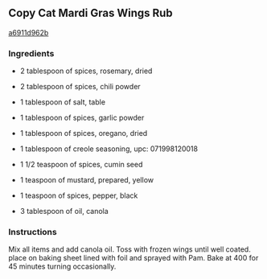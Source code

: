 ## Copy Cat Mardi Gras Wings Rub

[a6911d962b](http://www.food.com/recipe/copy-cat-mardi-gras-wings-rub-520886)

### Ingredients

 - 2 tablespoon of spices, rosemary, dried

 - 2 tablespoon of spices, chili powder

 - 1 tablespoon of salt, table

 - 1 tablespoon of spices, garlic powder

 - 1 tablespoon of spices, oregano, dried

 - 1 tablespoon of creole seasoning, upc: 071998120018

 - 1 1/2 teaspoon of spices, cumin seed

 - 1 teaspoon of mustard, prepared, yellow

 - 1 teaspoon of spices, pepper, black

 - 3 tablespoon of oil, canola

### Instructions

Mix all items and add canola oil. Toss with frozen wings until well coated. place on baking sheet lined with foil and sprayed with Pam. Bake at 400 for 45 minutes turning occasionally.